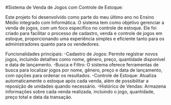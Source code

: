 #Sistema de Venda de Jogos com Controle de Estoque:

Este projeto foi desenvolvido como parte do meu último ano no Ensino Médio integrado com Informática. O sistema tem como objetivo gerenciar a venda de jogos, 
com um foco específico no controle de estoque. Ele foi criado para facilitar o processo de cadastro, venda e controle de jogos em estoque, proporcionando uma 
experiência simples e eficiente tanto para os administradores quanto para os vendedores.

Funcionalidades principais:
-Cadastro de Jogos: Permite registrar novos jogos, incluindo detalhes como nome, gênero, preço, quantidade disponível e data de lançamento.
-Busca e Filtro: O sistema oferece ferramentas de busca para localizar jogos por nome, gênero, preço e data de lançamento, com opções para ordenar os resultados.
-Controle de Estoque: Atualiza automaticamente o estoque após cada venda, além de possibilitar a reposição de unidades quando necessário.
-Histórico de Vendas: Armazena informações sobre cada venda realizada, incluindo o jogo, quantidade, preço total e data da transação.
